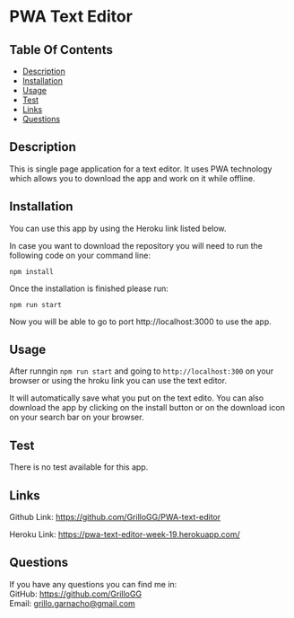 # PWA Text Editor

## Table Of Contents

  - [Description](#description)
  - [Installation](#installation)
  - [Usage](#usage)
  - [Test](#test)
  - [Links](#links)
  - [Questions](#questions)

## Description

This is single page application for a text editor. It uses PWA technology which allows you to download the app and work on it while offline.

## Installation

You can use this app by using the Heroku link listed below.

In case you want to download the repository you will need to run the following code on your command line:

```
npm install
```

Once the installation is finished please run:

```
npm run start
```

Now you will be able to go to port http://localhost:3000 to use the app.

## Usage

After runngin `npm run start` and going to `http://localhost:300` on your browser or using the hroku link you can use the text editor.

It will automatically save what you put on the text edito.
You can also download the app by clicking on the install button or on the download icon on your search bar on your browser.

## Test

There is no test available for this app.

## Links

Github Link: https://github.com/GrilloGG/PWA-text-editor

Heroku Link: https://pwa-text-editor-week-19.herokuapp.com/

## Questions

If you have any questions you can find me in: </br>
GitHub: https://github.com/GrilloGG </br>
Email: grillo.garnacho@gmail.com
